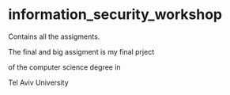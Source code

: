 # information_security_workshop

Contains all the assigments.

The final and big assigment is my final prject

of the computer science degree in 

Tel Aviv University
